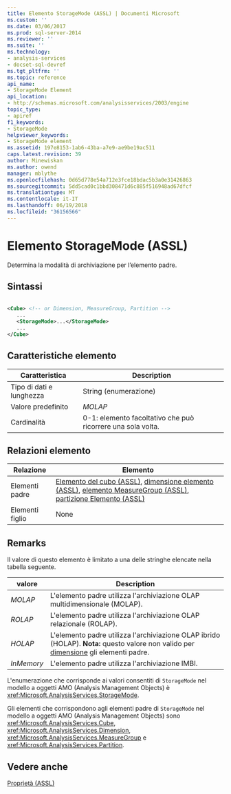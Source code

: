 ```yaml
---
title: Elemento StorageMode (ASSL) | Documenti Microsoft
ms.custom: ''
ms.date: 03/06/2017
ms.prod: sql-server-2014
ms.reviewer: ''
ms.suite: ''
ms.technology:
- analysis-services
- docset-sql-devref
ms.tgt_pltfrm: ''
ms.topic: reference
api_name:
- StorageMode Element
api_location:
- http://schemas.microsoft.com/analysisservices/2003/engine
topic_type:
- apiref
f1_keywords:
- StorageMode
helpviewer_keywords:
- StorageMode element
ms.assetid: 197e8153-1ab6-43ba-a7e9-ae9be19ac511
caps.latest.revision: 39
author: Minewiskan
ms.author: owend
manager: mblythe
ms.openlocfilehash: 0d65d778e54a712e3fce18bdac5b3a0e31426863
ms.sourcegitcommit: 5dd5cad0c1bbd308471d6c885f516948ad67dfcf
ms.translationtype: MT
ms.contentlocale: it-IT
ms.lasthandoff: 06/19/2018
ms.locfileid: "36156566"
---
```

# <a name="storagemode-element-assl"></a>Elemento StorageMode (ASSL)
  Determina la modalità di archiviazione per l’elemento padre.  
  
## <a name="syntax"></a>Sintassi  
  
```xml  
  
<Cube> <!-- or Dimension, MeasureGroup, Partition -->  
   ...  
   <StorageMode>...</StorageMode>  
   ...  
</Cube>  
```  
  
## <a name="element-characteristics"></a>Caratteristiche elemento  
  
|Caratteristica|Description|  
|--------------------|-----------------|  
|Tipo di dati e lunghezza|String (enumerazione)|  
|Valore predefinito|*MOLAP*|  
|Cardinalità|0-1: elemento facoltativo che può ricorrere una sola volta.|  
  
## <a name="element-relationships"></a>Relazioni elemento  
  
|Relazione|Elemento|  
|------------------|-------------|  
|Elementi padre|[Elemento del cubo &#40;ASSL&#41;](../objects/cube-element-assl.md), [dimensione elemento &#40;ASSL&#41;](../objects/dimension-element-assl.md), [elemento MeasureGroup &#40;ASSL&#41;](../objects/group-element-assl.md), [partizione Elemento &#40;ASSL&#41;](../objects/partition-element-assl.md)|  
|Elementi figlio|None|  
  
## <a name="remarks"></a>Remarks  
 Il valore di questo elemento è limitato a una delle stringhe elencate nella tabella seguente.  
  
|valore|Description|  
|-----------|-----------------|  
|*MOLAP*|L'elemento padre utilizza l'archiviazione OLAP multidimensionale (MOLAP).|  
|*ROLAP*|L'elemento padre utilizza l'archiviazione OLAP relazionale (ROLAP).|  
|*HOLAP*|L'elemento padre utilizza l'archiviazione OLAP ibrido (HOLAP). **Nota:** questo valore non valido per [dimensione](../objects/dimension-element-assl.md) gli elementi padre.|  
|*InMemory*|L'elemento padre utilizza l'archiviazione IMBI.|  
  
 L'enumerazione che corrisponde ai valori consentiti di `StorageMode` nel modello a oggetti AMO (Analysis Management Objects) è <xref:Microsoft.AnalysisServices.StorageMode>.  
  
 Gli elementi che corrispondono agli elementi padre di `StorageMode` nel modello a oggetti AMO (Analysis Management Objects) sono <xref:Microsoft.AnalysisServices.Cube>, <xref:Microsoft.AnalysisServices.Dimension>, <xref:Microsoft.AnalysisServices.MeasureGroup> e <xref:Microsoft.AnalysisServices.Partition>.  
  
## <a name="see-also"></a>Vedere anche  
 [Proprietà &#40;ASSL&#41;](properties-assl.md)  
  
  